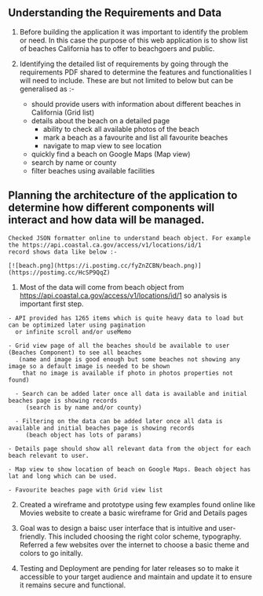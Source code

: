## Understanding the Requirements and Data

1. Before building the application it was important to identify the problem or need. In this case the purpose of this web application
is to show list of beaches California has to offer to beachgoers and public.

2. Identifying the detailed list of requirements by going through the requirements PDF shared to determine the features
 and functionalities I will need to include. These are but not limited to below but can be generalised as :-

    - should provide users with information about different beaches in California (Grid list)      
    - details about the beach on a detailed page 
      - ability to check all available photos of the beach
      - mark a beach as a favourite and list all favourite beaches
      - navigate to map view to see location
    - quickly find a beach on Google Maps (Map view)
    - search by name or county
    - filter beaches using available facilities

## Planning the architecture of the application to determine how different components will interact and how data will be managed.
    Checked JSON formatter online to understand beach object. For example the https://api.coastal.ca.gov/access/v1/locations/id/1 
    record shows data like below :-
     
    [![beach.png](https://i.postimg.cc/fyZnZCBN/beach.png)](https://postimg.cc/HcSP9QqZ)
   
  1. Most of the data will come from beach object from https://api.coastal.ca.gov/access/v1/locations/id/1 so analysis is important first step.
 
    - API provided has 1265 items which is quite heavy data to load but can be optimized later using pagination 
      or infinite scroll and/or useMemo
      
    - Grid view page of all the beaches should be available to user (Beaches Component) to see all beaches 
       (name and image is good enough but some beaches not showing any image so a default image is needed to be shown
        that no image is available if photo in photos properties not found)
        
      - Search can be added later once all data is available and initial beaches page is showing records 
         (search is by name and/or county)
         
      - Filtering on the data can be added later once all data is available and initial beaches page is showing records
         (beach object has lots of params)
         
    - Details page should show all relevant data from the object for each beach relevant to user. 
        
    - Map view to show location of beach on Google Maps. Beach object has lat and long which can be used.
    
    - Favourite beaches page with Grid view list 

  2. Created a wireframe and prototype using few examples found online like Movies website to create a basic wireframe for Grid and Details pages

  3. Goal was to design a baisc user interface that is intuitive and user-friendly. This included choosing the right color scheme, typography.
   Referred a few websites over the internet to choose a basic theme and colors to go initally.

  4. Testing and Deployment are pending for later releases so to make it accessible to your target audience and maintain and update it to ensure it 
     remains secure and functional.

